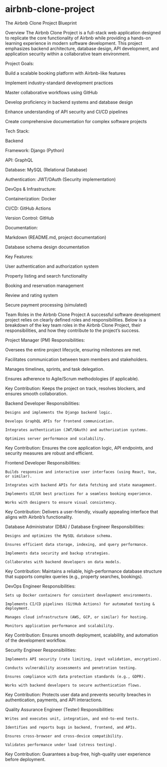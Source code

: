 # airbnb-clone-project
The Airbnb Clone Project Blueprint

Overview
The Airbnb Clone Project is a full-stack web application designed to replicate the core functionality of Airbnb while providing a hands-on learning experience in modern software development. This project     emphasizes backend architecture, database design, API development, and application security within a collaborative team environment.


Project Goals:

  Build a scalable booking platform with Airbnb-like features

  Implement industry-standard development practices

  Master collaborative workflows using GitHub

  Develop proficiency in backend systems and database design

  Enhance understanding of API security and CI/CD pipelines

  Create comprehensive documentation for complex software projects


Tech Stack:

  Backend

  Framework: Django (Python)

  API: GraphQL

  Database: MySQL (Relational Database)

  Authentication: JWT/OAuth (Security implementation)


DevOps & Infrastructure:

  Containerization: Docker

  CI/CD: GitHub Actions

  Version Control: GitHub


Documentation:

  Markdown (README.md, project documentation)

  Database schema design documentation


Key Features:

  User authentication and authorization system

  Property listing and search functionality

  Booking and reservation management

  Review and rating system

  Secure payment processing (simulated)

Team Roles in the Airbnb Clone Project
A successful software development project relies on clearly defined roles and responsibilities. Below is a breakdown of the key team roles in the Airbnb Clone Project, their responsibilities, and how they contribute to the project’s success.

Project Manager (PM)
  Responsibilities:

  Oversees the entire project lifecycle, ensuring milestones are met.

  Facilitates communication between team members and stakeholders.

  Manages timelines, sprints, and task delegation.

  Ensures adherence to Agile/Scrum methodologies (if applicable).

  Key Contribution:
    Keeps the project on track, resolves blockers, and ensures smooth collaboration.

  Backend Developer
    Responsibilities:

    Designs and implements the Django backend logic.

    Develops GraphQL APIs for frontend communication.

    Integrates authentication (JWT/OAuth) and authorization systems.

    Optimizes server performance and scalability.

  Key Contribution:
    Ensures the core application logic, API endpoints, and security measures are robust and efficient.

  Frontend Developer
    Responsibilities:

    Builds responsive and interactive user interfaces (using React, Vue, or similar).

    Integrates with backend APIs for data fetching and state management.

    Implements UI/UX best practices for a seamless booking experience.

    Works with designers to ensure visual consistency.

  Key Contribution:
    Delivers a user-friendly, visually appealing interface that aligns with Airbnb’s functionality.

Database Administrator (DBA) / Database Engineer
  Responsibilities:

    Designs and optimizes the MySQL database schema.

    Ensures efficient data storage, indexing, and query performance.

    Implements data security and backup strategies.

    Collaborates with backend developers on data models.

  Key Contribution:
    Maintains a reliable, high-performance database structure that supports complex queries (e.g., property searches, bookings).

DevOps Engineer
  Responsibilities:

    Sets up Docker containers for consistent development environments.

    Implements CI/CD pipelines (GitHub Actions) for automated testing & deployment.

    Manages cloud infrastructure (AWS, GCP, or similar) for hosting.

    Monitors application performance and scalability.

Key Contribution:
  Ensures smooth deployment, scalability, and automation of the development workflow.

Security Engineer
  Responsibilities:

    Implements API security (rate limiting, input validation, encryption).

    Conducts vulnerability assessments and penetration testing.

    Ensures compliance with data protection standards (e.g., GDPR).
    
    Works with backend developers to secure authentication flows.

Key Contribution:
  Protects user data and prevents security breaches in authentication, payments, and API interactions.

Quality Assurance Engineer (Tester)
  Responsibilities:

    Writes and executes unit, integration, and end-to-end tests.

    Identifies and reports bugs in backend, frontend, and APIs.

    Ensures cross-browser and cross-device compatibility.

    Validates performance under load (stress testing).

  Key Contribution:
    Guarantees a bug-free, high-quality user experience before deployment.

